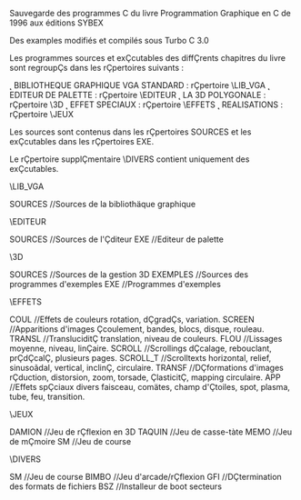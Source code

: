 Sauvegarde des programmes C du livre Programmation Graphique en C de 1996 aux éditions SYBEX

Des examples modifiés et compilés sous Turbo C 3.0

Les programmes sources et exÇcutables des diffÇrents chapitres du livre sont 
regroupÇs dans les rÇpertoires suivants : 

˛ BIBLIOTHEQUE GRAPHIQUE VGA STANDARD : rÇpertoire \LIB_VGA
˛ EDITEUR DE PALETTE                  : rÇpertoire \EDITEUR
˛ LA 3D POLYGONALE                    : rÇpertoire \3D
˛ EFFET SPECIAUX                      : rÇpertoire \EFFETS 
˛ REALISATIONS                        : rÇpertoire \JEUX 

Les sources sont contenus dans les rÇpertoires SOURCES et les exÇcutables dans
les rÇpertoires EXE. 

Le rÇpertoire supplÇmentaire \DIVERS contient uniquement des exÇcutables.


\LIB_VGA

SOURCES      <REP>  //Sources de la bibliothäque graphique


\EDITEUR

SOURCES      <REP>  //Sources de l'Çditeur
EXE          <REP>  //Editeur de palette


\3D

SOURCES      <REP>  //Sources de la gestion 3D
EXEMPLES     <REP>  //Sources des programmes d'exemples
EXE          <REP>  //Programmes d'exemples


\EFFETS

COUL         <REP>  //Effets de couleurs
                        rotation, dÇgradÇs, variation.
SCREEN       <REP>  //Apparitions d'images
                        Çcoulement, bandes, blocs, disque, rouleau.
TRANSL       <REP>  //TransluciditÇ
                        translation, niveau de couleurs.
FLOU         <REP>  //Lissages
                        moyenne, niveau, linÇaire.
SCROLL       <REP>  //Scrollings
                        dÇcalage, rebouclant, prÇdÇcalÇ, plusieurs pages.
SCROLL_T     <REP>  //Scrolltexts
                        horizontal, relief, sinusoãdal, vertical, inclinÇ, 
                        circulaire.
TRANSF       <REP>  //DÇformations d'images
                        rÇduction, distorsion, zoom, torsade, ÇlasticitÇ,
                        mapping circulaire.
APP          <REP>  //Effets spÇciaux divers
                        faisceau, comätes, champ d'Çtoiles, spot, plasma, 
                        tube, feu, transition.

\JEUX

DAMION       <REP>  //Jeu de rÇflexion en 3D
TAQUIN       <REP>  //Jeu de casse-tàte
MEMO         <REP>  //Jeu de mÇmoire
SM           <REP>  //Jeu de course


\DIVERS

SM           <REP>  //Jeu de course
BIMBO        <REP>  //Jeu d'arcade/rÇflexion
GFI          <REP>  //DÇtermination des formats de fichiers
BSZ          <REP>  //Installeur de boot secteurs



